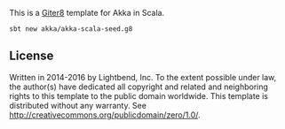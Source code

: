 This is a [Giter8][g8] template for Akka in Scala.

```
sbt new akka/akka-scala-seed.g8
```

License
-------
Written in 2014-2016 by Lightbend, Inc.
To the extent possible under law, the author(s) have dedicated all copyright and related and neighboring rights to
this template to the public domain worldwide. This template is distributed without any warranty.
See <http://creativecommons.org/publicdomain/zero/1.0/>.

[g8]: http://www.foundweekends.org/giter8/

